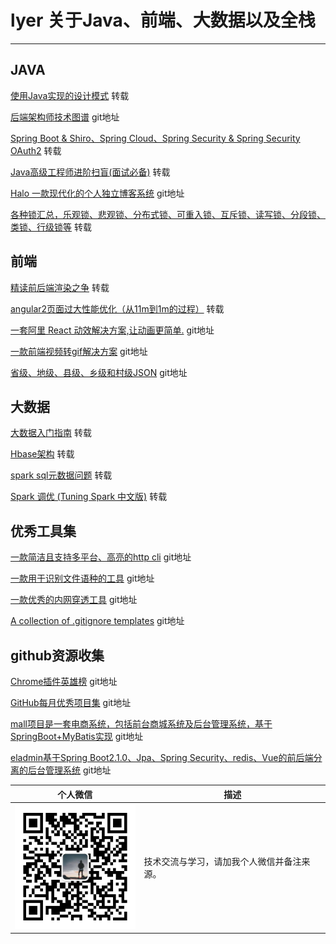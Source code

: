 
# lyer 关于Java、前端、大数据以及全栈

---

## JAVA

[使用Java实现的设计模式](https://github.com/iluwatar/java-design-patterns)  转载

[后端架构师技术图谱](https://github.com/xingshaocheng/architect-awesome)  git地址

[Spring Boot & Shiro、Spring Cloud、Spring Security & Spring Security OAuth2](https://github.com/wuyouzhuguli/SpringAll)  转载

[Java高级工程师进阶扫盲(面试必备)](https://github.com/doocs/advanced-java)  转载

[Halo 一款现代化的个人独立博客系统](https://github.com/halo-dev/halo)  git地址

[各种锁汇总，乐观锁、悲观锁、分布式锁、可重入锁、互斥锁、读写锁、分段锁、类锁、行级锁等](https://github.com/aalansehaiyang/Lock-Learning)  转载


## 前端

[精读前后端渲染之争](https://github.com/camsong/blog/issues/8#issue-221940928) 转载

[angular2页面过大性能优化（从11m到1m的过程）](https://github.com/pengyancheng/blog/wiki/angular2%E9%A1%B5%E9%9D%A2%E8%BF%87%E5%A4%A7%E6%80%A7%E8%83%BD%E4%BC%98%E5%8C%96%EF%BC%88%E4%BB%8E11m%E5%88%B01m%E7%9A%84%E8%BF%87%E7%A8%8B%EF%BC%89) 转载

[一套阿里 React 动效解决方案,让动画更简单.](https://github.com/ant-design/ant-motion) git地址

[一款前端视频转gif解决方案](https://github.com/vvo/gifify) git地址

[省级、地级、县级、乡级和村级JSON](https://github.com/modood/Administrative-divisions-of-China) git地址

## 大数据

[大数据入门指南](https://github.com/lyer-liu/BigData-Notes) 转载

[Hbase架构](https://github.com/pengyancheng/blog/issues/1) 转载
 
[spark sql元数据问题](https://github.com/pengyancheng/blog/issues/2) 转载

[Spark 调优  (Tuning Spark 中文版)](https://github.com/pengyancheng/blog/issues/3) 转载

## 优秀工具集

[一款简洁且支持多平台、高亮的http cli](https://github.com/jakubroztocil/httpie) git地址

[一款用于识别文件语种的工具](https://github.com/saffsd/langid.py) git地址

[一款优秀的内网穿透工具](https://github.com/inconshreveable/ngrok) git地址

[A collection of .gitignore templates](https://github.com/github/gitignore) git地址

## github资源收集

[Chrome插件英雄榜](https://github.com/zhaoolee/ChromeAppHeroes) git地址

[GitHub每月优秀项目集](https://hellogithub.com/) git地址

[mall项目是一套电商系统，包括前台商城系统及后台管理系统，基于SpringBoot+MyBatis实现](https://github.com/macrozheng/mall) git地址

[eladmin基于Spring Boot2.1.0、Jpa、Spring Security、redis、Vue的前后端分离的后台管理系统](https://github.com/elunez/eladmin) git地址




| 个人微信 | 描述 |
| ---- | ---- |
|<img src="https://github.com/lyer-liu/lyer-liu.github.io/blob/master/img/微信图片_20190922133829.jpg?watermark/2/text/aHR0cHM6Ly9ibG9nLmNzZG4ubmV0L2xvdmVjaHJpczAw/font/5a6L5L2T/fontsize/400/fill/I0JBQkFCMA==/dissolve/70" alt="Sample" width="200" height="200"> | 技术交流与学习，请加我个人微信并备注来源。|



